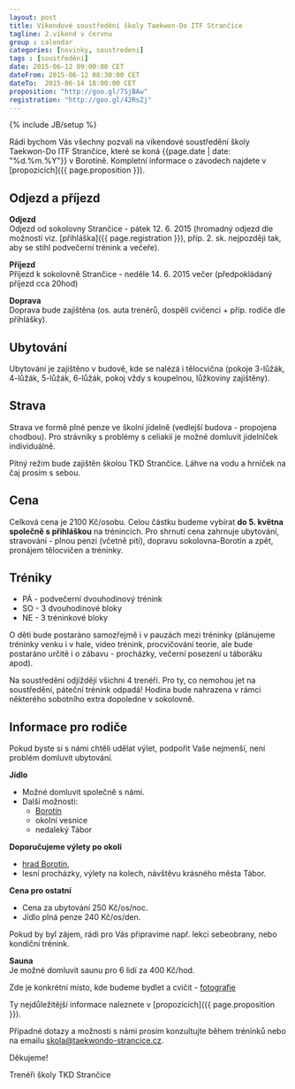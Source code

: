 ```yaml
---
layout: post
title: Víkendové soustředění školy Taekwon-Do ITF Strančice
tagline: 2.víkend v červnu
group : calendar
categories: [novinky, soustredeni]
tags : [soustředění]
date: 2015-06-12 09:00:00 CET
dateFrom: 2015-06-12 08:30:00 CET
dateTo:  2015-06-14 18:00:00 CET
proposition: "http://goo.gl/7SjBAw"
registration: "http://goo.gl/42RsZj"
---
```

{% include JB/setup %}

Rádi bychom Vás všechny pozvali na víkendové soustředění školy Taekwon-Do ITF Strančice, které se koná {{page.date | date: "%d.%m.%Y"}} v Borotíně.
Kompletní informace o závodech najdete v [propozicích]({{ page.proposition }}).

## Odjezd a příjezd

**Odjezd**  
Odjezd od sokolovny Strančice - pátek 12. 6. 2015 (hromadný odjezd dle možností viz. [přihláška]({{ page.registration }}), příp. 2. sk. nejpozději tak, aby se stihl
podvečerní trénink a večeře).

**Příjezd**  
Příjezd k sokolovně Strančice - neděle 14. 6. 2015 večer (předpokládaný
příjezd cca 20hod)

**Doprava**  
Doprava bude zajištěna (os. auta trenérů, dospělí cvičenci + příp. rodiče dle přihlášky).

## Ubytování

Ubytování je zajištěno v budově, kde se nalézá i tělocvična (pokoje
3-lůžák, 4-lůžák, 5-lůžák, 6-lůžák, pokoj vždy s koupelnou, lůžkoviny
zajištěny).

## Strava

Strava ve formě plné penze ve školní jídelně (vedlejší budova - propojena chodbou).
Pro strávníky s problémy s celiakií je možné domluvit jidelníček individuálně.

Pitný režim bude zajištěn školou TKD Strančice. Láhve na vodu a hrníček na
čaj prosím s sebou.

## Cena

Celková cena je 2100 Kč/osobu. Celou částku budeme vybírat **do 5. května společně s přihláškou** na trénincích.
Pro shrnutí cena zahrnuje ubytování, stravování - plnou penzi (včetně pití), dopravu sokolovna-Borotín a zpět, pronájem tělocvičen a tréninky.

## Tréniky

- PÁ - podvečerní dvouhodinový trénink
- SO - 3 dvouhodinové bloky
- NE - 3 tréninkové bloky

O děti bude postaráno samozřejmě i v pauzách mezi tréninky (plánujeme tréninky venku i v hale, video trénink, procvičování teorie, ale bude
postaráno určitě i o zábavu - procházky, večerní posezení u táboráku apod).

Na soustředění odjíždějí všichni 4 trenéři. Pro ty, co nemohou jet na soustředění, páteční trénink odpadá! Hodina bude nahrazena v rámci některého
sobotního extra dopoledne v sokolovně.

## Informace pro rodiče

Pokud byste si s námi chtěli udělat výlet, podpořit Vaše nejmenší, není
problém domluvit ubytování.

**Jídlo**  
- Možné domluvit společně s námi.
- Další možnosti:
  - [Borotín](http://www.borotin.cz/hostinec-u-kostela/)
  - okolní vesnice
  - nedaleký Tábor

**Doporučujeme výlety po okolí**  

- [hrad Borotín](http://www.borotin.cz/hrad-borotin-a-barokni-hospodarsky-dvur/),
- lesní procházky, výlety na kolech, návštěvu krásného města Tábor.

**Cena pro ostatní**  

- Cena za ubytování 250 Kč/os/noc.
- Jídlo plná penze 240 Kč/os/den.

Pokud by byl zájem, rádi pro Vás připravíme např. lekci sebeobrany, nebo
kondiční trénink.

**Sauna**  
Je možné domluvit saunu pro 6 lidí za 400 Kč/hod.

Zde je konkrétní místo, kde budeme bydlet a cvičit - [fotografie](http://www.halaborotin.cz/fotogalerie.php)

Ty nejdůležitější informace naleznete v [propozicích]({{ page.proposition }}).

Případné dotazy a možnosti s námi prosím konzultujte během tréninků nebo na emailu <a href="mailto:skola@taekwondo-strancice.cz">skola@taekwondo-strancice.cz</a>.

Děkujeme!

Trenéři školy TKD Strančice
